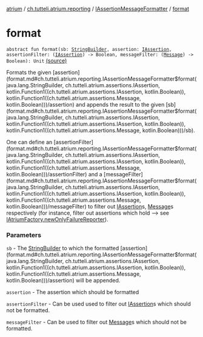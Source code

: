 [atrium](../../index.md) / [ch.tutteli.atrium.reporting](../index.md) / [IAssertionMessageFormatter](index.md) / [format](.)

# format

`abstract fun format(sb: `[`StringBuilder`](http://docs.oracle.com/javase/6/docs/api/java/lang/StringBuilder.html)`, assertion: `[`IAssertion`](../../ch.tutteli.atrium.assertions/-i-assertion/index.md)`, assertionFilter: (`[`IAssertion`](../../ch.tutteli.atrium.assertions/-i-assertion/index.md)`) -> Boolean, messageFilter: (`[`Message`](../../ch.tutteli.atrium.assertions/-message/index.md)`) -> Boolean): Unit` [(source)](https://github.com/robstoll/atrium/tree/master/atrium-api/src/main/kotlin/ch/tutteli/atrium/reporting/IAssertionMessageFormatter.kt#L22)

Formats the given [assertion](format.md#ch.tutteli.atrium.reporting.IAssertionMessageFormatter$format(java.lang.StringBuilder, ch.tutteli.atrium.assertions.IAssertion, kotlin.Function1((ch.tutteli.atrium.assertions.IAssertion, kotlin.Boolean)), kotlin.Function1((ch.tutteli.atrium.assertions.Message, kotlin.Boolean)))/assertion) and appends the result to the given [sb](format.md#ch.tutteli.atrium.reporting.IAssertionMessageFormatter$format(java.lang.StringBuilder, ch.tutteli.atrium.assertions.IAssertion, kotlin.Function1((ch.tutteli.atrium.assertions.IAssertion, kotlin.Boolean)), kotlin.Function1((ch.tutteli.atrium.assertions.Message, kotlin.Boolean)))/sb).

One can define an [assertionFilter](format.md#ch.tutteli.atrium.reporting.IAssertionMessageFormatter$format(java.lang.StringBuilder, ch.tutteli.atrium.assertions.IAssertion, kotlin.Function1((ch.tutteli.atrium.assertions.IAssertion, kotlin.Boolean)), kotlin.Function1((ch.tutteli.atrium.assertions.Message, kotlin.Boolean)))/assertionFilter) and a [messageFilter](format.md#ch.tutteli.atrium.reporting.IAssertionMessageFormatter$format(java.lang.StringBuilder, ch.tutteli.atrium.assertions.IAssertion, kotlin.Function1((ch.tutteli.atrium.assertions.IAssertion, kotlin.Boolean)), kotlin.Function1((ch.tutteli.atrium.assertions.Message, kotlin.Boolean)))/messageFilter) to filter out [IAssertion](../../ch.tutteli.atrium.assertions/-i-assertion/index.md)s, [Message](../../ch.tutteli.atrium.assertions/-message/index.md)s respectively
(for instance, filter out assertions which hold --&gt; see [IAtriumFactory.newOnlyFailureReporter](../../ch.tutteli.atrium/-i-atrium-factory/new-only-failure-reporter.md)).

### Parameters

`sb` - The [StringBuilder](http://docs.oracle.com/javase/6/docs/api/java/lang/StringBuilder.html) to which the formatted [assertion](format.md#ch.tutteli.atrium.reporting.IAssertionMessageFormatter$format(java.lang.StringBuilder, ch.tutteli.atrium.assertions.IAssertion, kotlin.Function1((ch.tutteli.atrium.assertions.IAssertion, kotlin.Boolean)), kotlin.Function1((ch.tutteli.atrium.assertions.Message, kotlin.Boolean)))/assertion) will be appended.

`assertion` - The assertion which should be formatted

`assertionFilter` - Can be used used to filter out [IAssertion](../../ch.tutteli.atrium.assertions/-i-assertion/index.md)s which should not be formatted.

`messageFilter` - Can be used to filter out [Message](../../ch.tutteli.atrium.assertions/-message/index.md)s which should not be formatted.